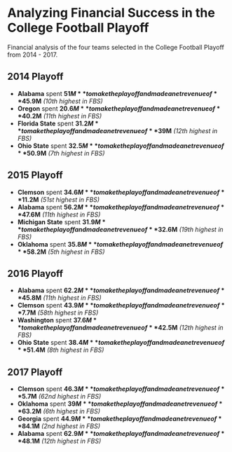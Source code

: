 # Analyzing Financial Success in the College Football Playoff
Financial analysis of the four teams selected in the College Football Playoff from 2014 - 2017.

## 2014 Playoff
* **Alabama** spent **$51M** to make the playoff and made a net revenue of **$45.9M** *(10th highest in FBS)*
* **Oregon** spent **$20.6M** to make the playoff and made a net revenue of **$40.2M** *(11th highest in FBS)*
* **Florida State** spent **$31.2M** to make the playoff and made a net revenue of **$39M** *(12th highest in FBS)*
* **Ohio State** spent **$32.5M** to make the playoff and made a net revenue of **$50.9M** *(7th highest in FBS)*

## 2015 Playoff
* **Clemson** spent **$34.6M** to make the playoff and made a net revenue of **$11.2M** *(51st highest in FBS)*
* **Alabama** spent **$56.2M** to make the playoff and made a net revenue of **$47.6M** *(11th highest in FBS)*
* **Michigan State** spent **$31.9M** to make the playoff and made a net revenue of **$32.6M** *(19th highest in FBS)*
* **Oklahoma** spent **$35.8M** to make the playoff and made a net revenue of **$58.2M** *(5th highest in FBS)*

## 2016 Playoff
* **Alabama** spent **$62.2M** to make the playoff and made a net revenue of **$45.8M** *(11th highest in FBS)*
* **Clemson** spent **$43.9M** to make the playoff and made a net revenue of **$7.7M** *(58th highest in FBS)*
* **Washington** spent **$37.6M** to make the playoff and made a net revenue of **$42.5M** *(12th highest in FBS)*
* **Ohio State** spent **$38.4M** to make the playoff and made a net revenue of **$51.4M** *(8th highest in FBS)*

## 2017 Playoff
* **Clemson** spent **$46.3M** to make the playoff and made a net revenue of **$5.7M** *(62nd highest in FBS)*
* **Oklahoma** spent **$39M** to make the playoff and made a net revenue of **$63.2M** *(6th highest in FBS)*
* **Georgia** spent **$44.9M** to make the playoff and made a net revenue of **$84.1M** *(2nd highest in FBS)*
* **Alabama** spent **$62.9M** to make the playoff and made a net revenue of **$48.1M** *(12th highest in FBS)*
